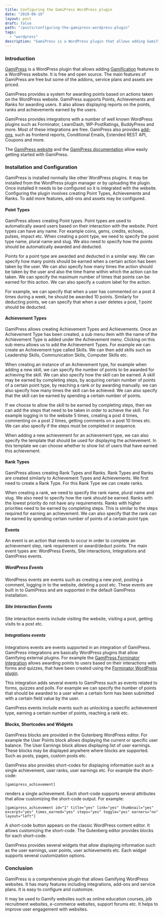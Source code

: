 ```yaml
---
title: Configuring the GamiPress WordPress plugin
date: "2019-09-19"
layout: post
draft: false
path: "/posts/configuring-the-gamipress-wordpress-plugin"
tags:
  - "wordpress"
description: "GamiPress is a WordPress plugin that allows adding Gamification features to a WordPress website. It is free and open source. The main features of GamiPress are free but some of the addons, service plans and assets are priced."
---
```


### Introduction
[GamiPress](https://wordpress.org/plugins/gamipress/) is a WordPress plugin that allows adding [Gamification](https://en.wikipedia.org/wiki/Gamification) features to a WordPress website. It is free and open source. The main features of GamiPress are free but some of the addons, service plans and assets are priced.

GamiPress provides a system for awarding points based on actions taken on the WordPress website. GamiPress supports Points, Achievements and Ranks for awarding users. It also allows displaying reports on the points, ranks and achievements earned by the users.

GamiPress provides integrations with a number of well known WordPress plugins such as Forminator, LearnDash, WP-PostRatings, BuddyPress and more. Most of these integrations are free. GamiPress also provides [add-ons](https://gamipress.com/add-ons/), such as frontend reports, Conditional Emails, Extended REST API, Coupons and more.

The [GamiPress website](https://gamipress.com/) and the [GamiPress documentation](https://gamipress.com/docs/getting-started/) allow easily getting started with GamiPress.

### Installation and Configuration
GamiPress is installed normally like other WordPress plugins. It may be installed from the WordPress plugin manager or by uploading the plugin. Once installed it needs to be configured so it is integrated with the website. Configuring the plugin involves creating Point Types, Achievements and Ranks. To add more features, add-ons and assets may be configured.

#### Point Types
GamiPress allows creating Point types. Point types are used to automatically award users based on their interaction with the website. Point types can have any name. For example coins, gems, credits, echoes, pulses, impact etc. When creating a point type, we need to specify the point type name, plural name and slug. We also need to specify how the points should be automatically awarded and deducted.

Points for a point type are awarded and deducted in a similar way. We can specify how many points should be earned when a certain action has been taken by the user. We can also specify how many times the action should be taken by the user and also the time frame within which the action can be taken. We can specify the maximum number of times that points can be earned for this action. We can also specify a custom label for the action.

For example, we can specify that when a user has commented on a post 4 times during a week, he should be awarded 10 points. Similarly for deducting points, we can specify that when a user deletes a post, 1 point should be deducted.

#### Achievement Types
GamiPress allows creating Achievement Types and Achievements. Once an Achievement Type has been created, a sub menu item with the name of the Achievement Type is added under the Achievement menu. Clicking on this sub menu allows us to add the Achievement Types. For example we can create an Achievement type called Skills. We can then add skills such as Leadership Skills, Communication Skills, Computer Skills etc.

When creating an instance of an Achievement type, for example when adding a new skill, we can specify the number of points to be awarded for achieving the skill. We can also specify how the skill can be earned. A skill may be earned by completing steps, by acquiring certain number of points of a certain point type, by reaching a rank or by awarding manually. we can also specify how many times the skill can be achieved. We can also specify that the skill can be earned by spending a certain number of points.

If we choose to allow the skill to be earned by completing steps, then we can add the steps that need to be taken in order to achieve the skill. For example logging in to the website 5 times, creating a post 4 times, commenting on a post 2 times, getting comments on a post 10 times etc. We can also specify if the steps must be completed in sequence.

When adding a new achievement for an achievement type, we can also specify the template that should be used for displaying the achievement. In this template we can choose whether to show list of users that have earned this achievement.

#### Rank Types
GamiPress allows creating Rank Types and Ranks. Rank Types and Ranks are created similarly to Achievement Types and Achievements. We first need to create a Rank Type. For this Rank Type we can create ranks.

When creating a rank, we need to specify the rank name, plural name and slug. We also need to specify how the rank should be earned. Ranks with the lowest priority do not have any requirements. Ranks with higher priorities need to be earned by completing steps. This is similar to the steps required for earning an achievement. We can also specify that the rank can be earned by spending certain number of points of a certain point type.

#### Events
An event is an action that needs to occur in order to complete an achievement step, rank requirement or award/deduct points. The main event types are: WordPress Events, Site interactions, Integrations and GamiPress events.

##### WordPress Events
WordPress events are events such as creating a new post, posting a comment, logging in to the website, deleting a post etc. These events are built in to GamiPress and are supported in the default GamiPress installation.

##### Site Interaction Events
Site interaction events include visiting the website, visiting a post, getting visits to a post etc.

##### Integrations events
Integrations events are events supported in an integration of GamiPress. GamiPress integrations are basically WordPress plugins that allow Gamifying external plugins. For example the [GamiPress Forminator Integration](https://wordpress.org/plugins/gamipress-forminator-integration/) allows awarding points to users based on their interactions with forms and quizzes, that have been created using the [Forminator WordPress plugin](https://wordpress.org/plugins/forminator/).

This integration adds several events to GamiPress such as events related to forms, quizzes and polls. For example we can specify the number of points that should be awarded to a user when a certain form has been submitted with a certain field value by the user.

GamiPress events include events such as unlocking a specific achievement type, earning a certain number of points, reaching a rank etc.

#### Blocks, Shortcodes and Widgets
GamiPress blocks are provided in the Gutenberg WordPress editor. For example the User Points block allows displaying the current or specific user balance. The User Earnings block allows displaying list of user earnings. These blocks may be displayed anywhere where blocks are supported. Such as posts, pages, custom posts etc.

GamiPress also provides short-codes for displaying information such as a single achievement, user ranks, user earnings etc. For example the short-code:

```
[gamipress_achievement]
```

renders a single achievement. Each short-code supports several attributes that allow customizing the short-code output. For example:

```
[gamipress_achievement id="1" title="yes" link="yes" thumbnail="yes" excerpt="yes" times_earned="yes" steps="yes" toggle="yes" earners="no" layout="left"]
```

A short-code button appears on the classic WordPress content editor. It allows customizing the short-code. The Gutenberg editor provides blocks for each short-code.

GamiPress provides several widgets that allow displaying information such as the user earnings, user points, user achievements etc. Each widget supports several customization options.

### Conclusion
GamiPress is a comprehensive plugin that allows Gamifying WordPress websites. It has many features including integrations, add-ons and service plans. It is easy to configure and customize.

It may be used to Gamify websites such as online education courses, job recruitment websites, e-commerce websites, support forums etc. It helps to  improve user engagement with websites.
